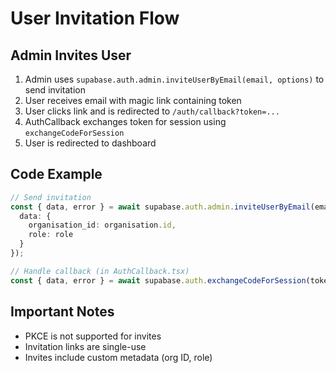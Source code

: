 # User Invitation Flow

## Admin Invites User
1. Admin uses `supabase.auth.admin.inviteUserByEmail(email, options)` to send invitation
2. User receives email with magic link containing token
3. User clicks link and is redirected to `/auth/callback?token=...`
4. AuthCallback exchanges token for session using `exchangeCodeForSession`
5. User is redirected to dashboard

## Code Example
```typescript
// Send invitation
const { data, error } = await supabase.auth.admin.inviteUserByEmail(email, {
  data: {
    organisation_id: organisation.id,
    role: role
  }
});

// Handle callback (in AuthCallback.tsx)
const { data, error } = await supabase.auth.exchangeCodeForSession(token);
```

## Important Notes
- PKCE is not supported for invites
- Invitation links are single-use
- Invites include custom metadata (org ID, role)
